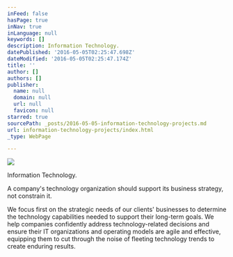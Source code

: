 ```yaml
---
inFeed: false
hasPage: true
inNav: true
inLanguage: null
keywords: []
description: Information Technology.
datePublished: '2016-05-05T02:25:47.698Z'
dateModified: '2016-05-05T02:25:47.174Z'
title: ''
author: []
authors: []
publisher:
  name: null
  domain: null
  url: null
  favicon: null
starred: true
sourcePath: _posts/2016-05-05-information-technology-projects.md
url: information-technology-projects/index.html
_type: WebPage

---
```

![](https://the-grid-user-content.s3-us-west-2.amazonaws.com/0403c8d5-088f-4a10-8130-72ee065d0d10.jpg)

Information Technology.

A company's technology organization should support its business strategy, not constrain it. 

We focus first on the strategic needs of our clients' businesses to determine the technology capabilities needed to support their long-term goals. We help companies confidently address technology-related decisions and ensure their IT organizations and operating models are agile and effective, equipping them to cut through the noise of fleeting technology trends to create enduring results.